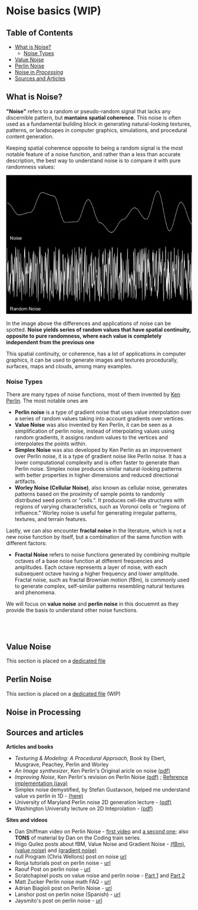 # Noise basics (WIP)

## Table of Contents

- [What is Noise?](#what-is-noise)
    - [Noise Types](#noise-types)
- [Value Noise](valuenoise.md)
- [Perlin Noise](perlinnoise.md)
- [Noise in _Processing_](#noise-in-processing)
- [Sources and Articles](#sources-and-articles)

    
## What is Noise?

**"Noise"** refers to a random or pseudo-random signal that lacks any discernible pattern, but **mantains spatial coherence**. This noise is often used as a fundamental building block in generating natural-looking textures, patterns, or landscapes in computer graphics, simulations, and procedural content generation.

Keeping spatial coherence opposite to being a random signal is the most notable feature of a noise function, and rather than a less than accurate description, the best way to understand noise is to compare it with pure randomness values: 

<p align='center'>

<img src="images/NoiseVsRandom1D.JPG" alt="Noise vs Randomness" />

</p>

In the image above the differences and applications of noise can be spotted. **Noise yields series of random values that have spatial continuity, opposite to pure randomness, where each value is completely independent from the previous one**

This spatial continuity, or coherence, has a lot of applications in computer graphics, it can be used to generate images and textures procedurally, surfaces, maps and clouds, among many examples. 

### Noise Types

There are many types of noise functions, most of them invented by [Ken Perlin](https://cs.nyu.edu/~perlin/). The most notable ones are

- **Perlin noise** is a type of gradient noise that uses value interpolation over a series of random values taking into account gradients over vertices.
- **Value Noise** was also invented by Ken Perlin, it can be seen as a simplification of perlin noise, instead of interpolating values using random gradients, it assigns random values to the vertices and interpolates the points within.  
- **Simplex Noise** was also developed by Ken Perlin as an improvement over Perlin noise, it is a type of gradient noise like Perlin noise. It has a lower computational complexity and is often faster to generate than Perlin noise.
Simplex noise produces similar natural-looking patterns with better properties in higher dimensions and reduced directional artifacts.
- **Worley Noise (Cellular Noise)**, also known as cellular noise, generates patterns based on the proximity of sample points to randomly distributed seed points or "cells.". It produces cell-like structures with regions of varying characteristics, such as Voronoi cells or "regions of influence."
Worley noise is useful for generating irregular patterns, textures, and terrain features.

Lastly, we can also encounter **fractal noise** in the literature, which is not a new noise function by itself, but a combination of the same function with different factors:

- **Fractal Noise**  refers to noise functions generated by combining multiple octaves of a base noise function at different frequencies and amplitudes. Each octave represents a layer of noise, with each subsequent octave having a higher frequency and lower amplitude. Fractal noise, such as fractal Brownian motion (fBm), is commonly used to generate complex, self-similar patterns resembling natural textures and phenomena.


We will focus on **value noise** and **perlin noise** in this docuemnt as they provide the basis to understand other noise functions. 

<br/>
<br/>

## Value Noise

This section is placed on a [dedicated file](valuenoise.md)

## Perlin Noise

This section is placed on a [dedicated file](perlinnoise.md) (WIP)

## Noise in Processing

## Sources and articles

**Articles and books**
- _Texturing & Modeling: A Procedural Approach_, Book by Ebert, Musgrave, Peachey, Perlin and Worley
- _An Image synthesizer_, Ken Perlin's Original aricle on noise [(pdf)](https://dl.acm.org/doi/10.1145/325165.325247)
- _Improving Noise_, Ken Perlin's revision on Perlin Noise [(pdf)](https://www.semanticscholar.org/paper/Improving-noise-Perlin/a6fd5071b73f542c79bd08d409c5f73de38dac5d) ; [Reference implementation (java)](https://mrl.cs.nyu.edu/~perlin/noise/)
- Simplex noise demystified, by Stefan Gustavson, helped me understand value vs perlin in 1D - [(here)](https://www.researchgate.net/publication/216813608_Simplex_noise_demystified)
- University of Maryland Perlin noise 2D generation lecture - [(pdf)](https://www.cs.umd.edu/class/spring2018/cmsc425/Lects/lect13-2d-perlin.pdf)
- Washington University lecture on 2D Inteprolation - [(pdf)](https://users.tricity.wsu.edu/~hudson/Teaching/EE221/Text/16%20Interpolation%20in%202D.pdf)

**Sites and videos**

- Dan Shiffman video on Perlin Noise - [first video](https://www.youtube.com/watch?v=8ZEMLCnn8v0) and [a second one](https://thecodingtrain.com/tracks/the-nature-of-code-2/noc/perlin/graphing-1d-perlin-noise); also **TONS** of material by Dan on the Coding train series.
- Iñigo Quilez posts about fBM, Value Noise and Gradient Noise - [(fBm)](https://iquilezles.org/articles/fbm/), [(value noise)](https://iquilezles.org/articles/morenoise/) and [(gradient noise)](https://iquilezles.org/articles/gradientnoise/)
- null Program (Chris Wellons) post on noise [url](https://nullprogram.com/blog/2007/11/20/)
- Ronja tutorials post on perlin noise - [url](https://www.ronja-tutorials.com/post/026-perlin-noise/)
- Raouf Post on perlin noise - [url](https://rtouti.github.io/graphics/perlin-noise-algorithm)
- Scratchapixel posts on value noise and perlin noise - [Part 1](https://www.scratchapixel.com/lessons/procedural-generation-virtual-worlds/procedural-patterns-noise-part-1/introduction.html) and [Part 2](https://www.scratchapixel.com/lessons/procedural-generation-virtual-worlds/perlin-noise-part-2/perlin-noise.html)
- Matt Zucker Perlin noise math FAQ - [url](https://web.archive.org/web/20111105054848/http://webstaff.itn.liu.se/~stegu/TNM022-2005/perlinnoiselinks/perlin-noise-math-faq.html)
- Adrian Biagioli post on Perlin Noise - [url](https://adrianb.io/2014/08/09/perlinnoise.html)
- Lanshor post on perlin noise (Spanish) - [url](https://www.lanshor.com/ruido-perlin/)
- Jaysmito's post on perlin noise - [url](https://jaysmito101.hashnode.dev/perlins-noise-algorithm)

